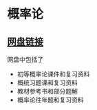 # 概率论

## [网盘链接](https://cloud.tsinghua.edu.cn/d/420bf3961c75489d918f/)

网盘中包括了

- 初等概率论课件和复习资料
- 概统习题课和复习资料
- 教材参考书和部分题解
- 概率论往年题和复习资料
